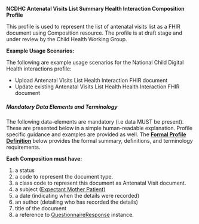 **NCDHC Antenatal Visits List Summary Health Interaction Composition Profile**

This profile is used to represent the list of antenatal visits list as a FHIR document using Composition resource. The profile is at draft stage and under review by the Child Health Working Group. 

**Example Usage Scenarios:**

The following are example usage scenarios for the National Child Digital Health interactions
profile:

-   Upload Antenatal Visits List Health Interaction FHIR document
-   Update existing Antenatal Visits List Health Health Interaction FHIR document



##### Mandatory Data Elements and Terminology


The following data-elements are mandatory (i.e data MUST be present). These are presented below in a simple human-readable explanation.  Profile specific guidance and examples are provided as well.  The [**Formal Profile Definition**](#profile) below provides the  formal summary, definitions, and  terminology requirements.  

**Each Composition must have:**

1.  a status  
1.  a code to represent the document type.
1.  a class code to represent this document as Antenatal Visit document.
1.  a subject ([Expectant Mother Patient])
1.  a date (indicating when the details were recorded)
1.	an author (detailing who has recorded the details)
1.  title of the document
1.  a reference to [QuestionnaireResponse] instance.


[QuestionnaireResponse]: StructureDefinition-ncdhc-questionnaireresponse-base.html
[Expectant Mother Patient]: StructureDefinition-ncdhc-patient-expectant-mother.html